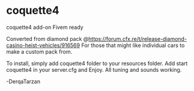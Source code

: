 # coquette4
coquette4 add-on Fivem ready

Converted from diamond pack @https://forum.cfx.re/t/release-diamond-casino-heist-vehicles/916569 For those that might like individual cars to make a custom pack from.

To install, simply add coquette4 folder to your resources folder. Add start coquette4 in your server.cfg and Enjoy. All tuning and sounds working.

-DerqaTarzan
